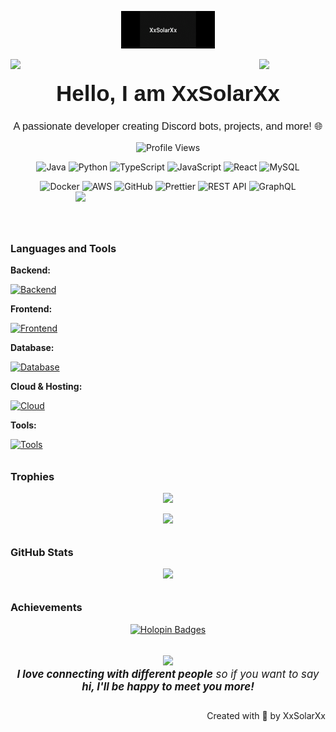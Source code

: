 <!-- Improved and styled version of your README -->

<!-- Logo -->
<p align="center">
  <img src="logo.png" alt="XxSolarXx Logo" width="150" />
</p>

<!-- Profile Image Animations -->
<img align="left" src="https://user-images.githubusercontent.com/65187002/144930161-2f783401-8d27-4fdf-a2f7-cc0ba32f1f1f.gif" width="21%" style="display:inline;">
<img align="right" src="https://user-images.githubusercontent.com/65187002/144930161-2f783401-8d27-4fdf-a2f7-cc0ba32f1f1f.gif" width="21%" style="display:inline;">

<!-- Header -->
<h1 align="center" style="font-family: 'Arial Rounded MT Bold', sans-serif; font-size: 2.5em; margin-bottom: 0.2em;">Hello, I am XxSolarXx</h1>
<h3 align="center" style="font-family: 'Arial', sans-serif; font-weight: normal;">A passionate developer creating Discord bots, projects, and more! 🌐</h3>

<!-- Profile Views & Stats -->
<p align="center">
  <img src="https://komarev.com/ghpvc/?username=XxSolarXxREAL&label=Profile%20Views&color=0e75b6&style=flat" alt="Profile Views" />
  <!-- Uncomment below to add language badges or followers -->
  <!-- <img src="https://img.shields.io/github/followers/XxSolarXxREAL" alt="Followers" /> -->
</p>

<!-- Tech Stack Icons -->
<div align="center" style="margin-top: 1em;">
  <img src="https://skillicons.dev/icons?i=java" alt="Java" width="50" height="50" />
  <img src="https://skillicons.dev/icons?i=python" alt="Python" width="50" height="50" />
  <img src="https://skillicons.dev/icons?i=ts" alt="TypeScript" width="50" height="50" />
  <img src="https://skillicons.dev/icons?i=js" alt="JavaScript" width="50" height="50" />
  <img src="https://skillicons.dev/icons?i=react" alt="React" width="50" height="50" />
  <img src="https://skillicons.dev/icons?i=mysql" alt="MySQL" width="50" height="50" />
</div>

<!-- Additional Tools & Cloud Providers -->
<div align="center" style="margin-top: 1em;">
  <img src="https://skillicons.dev/icons?i=docker" alt="Docker" width="50" height="50" />
  <img src="https://skillicons.dev/icons?i=aws" alt="AWS" width="50" height="50" />
  <img src="https://skillicons.dev/icons?i=github" alt="GitHub" width="50" height="50" />
  <img src="https://skillicons.dev/icons?i=prettier" alt="Prettier" width="50" height="50" />
  <img src="https://skillicons.dev/icons?i=restapi" alt="REST API" width="50" height="50" />
  <img src="https://skillicons.dev/icons?i=graphql" alt="GraphQL" width="50" height="50" />
</div>

<!-- Coding Animation -->
<img align="right" src="https://user-images.githubusercontent.com/74038190/229223263-cf2e4b07-2615-4f87-9c38-e37600f8381a.gif" width="400" />

<!-- Spacer -->
<br><br>

<!-- Languages and Tools Sections -->
<h3 style="margin-top: 2em;">Languages and Tools</h3>

**Backend:**
<p>
  <a href="https://skillicons.dev">
    <img src="https://skillicons.dev/icons?i=java,nodejs,py,flask,express" alt="Backend" />
  </a>
</p>

**Frontend:**
<p>
  <a href="https://skillicons.dev">
    <img src="https://skillicons.dev/icons?i=ts,js" alt="Frontend" />
  </a>
</p>

**Database:**
<p>
  <a href="https://skillicons.dev">
    <img src="https://skillicons.dev/icons?i=mongodb,mysql" alt="Database" />
  </a>
</p>

**Cloud & Hosting:**
<p>
  <a href="https://skillicons.dev">
    <img src="https://skillicons.dev/icons?i=firebase,cloudflare" alt="Cloud" />
  </a>
</p>

**Tools:**
<p>
  <a href="https://skillicons.dev">
    <img src="https://skillicons.dev/icons?i=git,github,docker,vscode" alt="Tools" />
  </a>
</p>

<!-- Trophy Section -->
<h3 style="margin-top: 2em;">Trophies</h3>
<div align="center">
  <img src="https://github-profile-trophy.vercel.app/?username=XxSolarXxREAL&theme=matrix&no-bg=true&no-frame=true&row=1&column=4&title=Languages,Commits,PullRequests,Reviews" />
</div>
<div align="center" style="margin-top: 1em;">
  <img src="https://github-profile-trophy.vercel.app/?username=XxSolarXxREAL&theme=matrix&no-bg=true&no-frame=true&row=1&column=4&title=Repositories,Organizations,Stars,Followers" />
</div>

<!-- GitHub Stats -->
<h3 style="margin-top: 2em;">GitHub Stats</h3>
<div align="center">
  <img src="https://github-readme-stats.vercel.app/api?username=XxSolarXxREAL&theme=midnight-purple&show_icons=true&show=reviews,prs_merged,prs_merged_percentage&hide=contribs,issues" />
</div>

<!-- Activity Graph (Optional) -->
<!--
<h3 style="margin-top: 2em;">Activity</h3>
<img src="https://github-readme-activity-graph.vercel.app/graph?username=XxSolarXxREAL&custom_title=XxSolarXx's%20GitHub%20Activity&bg_color=0D1117&color=7F3FBF&line=7F3FBF&point=7F3FBF&area_color=FFFFFF&title_color=FFFFFF&area=true" />
-->

<!-- Achievements -->
<h3 style="margin-top: 2em;">Achievements</h3>
<p align="center">
  <a href="https://holopin.me/XxSolarXxREAL" target="_blank">
    <img src="https://holopin.me/XxSolarXxREAL" alt="Holopin Badges" />
  </a>
</p>

<!-- Final Message -->
<p align="center" style="font-size: 1.2em; margin-top: 2em;">
  <img src="https://media.giphy.com/media/LnQjpWaON8nhr21vNW/giphy.gif" width="60" /> <br>
  <em><b>I love connecting with different people</b> so if you want to say <b>hi, I'll be happy to meet you more!</b></em>
</p>

<!-- Footer -->
<p align="right" style="margin-top: 2em;">Created with 🧡 by XxSolarXx</p>
